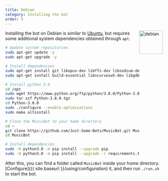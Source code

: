 ```yaml
---
title: Debian
category: Installing the bot
order: 5
---
```


<img class="doc-img" src="{{ site.baseurl }}/images/debian.png" alt="debian" style="width: 75px; float: right;"/>

Installing the bot on Debian is similar to [Ubuntu](/installing/ubuntu), but requires some additional system dependencies obtained through `apt`.

~~~ bash
# Update system repositories
sudo apt-get update -y
sudo apt-get upgrade -y

# Install dependencies
sudo apt-get install git libopus-dev libffi-dev libsodium-dev ffmpeg -y
sudo apt-get install build-essential libncursesw5-dev libgdbm-dev libc6-dev zlib1g-dev libsqlite3-dev tk-dev libssl-dev openssl libncurses5-dev libnss3-dev libreadline-dev curl libbz2-dev -y

# Install python 3.8
cd /opt
sudo wget https://www.python.org/ftp/python/3.8.0/Python-3.8.0.tgz
sudo tar xzf Python-3.8.0.tgz
cd Python-3.8.0
sudo ./configure --enable-optimizations
sudo make altinstall

# Clone the MusicBot to your home directory
cd ~
git clone https://github.com/Just-Some-Bots/MusicBot.git MusicBot -b master
cd MusicBot

# Install dependencies
sudo -H python3.8 -m pip install --upgrade pip
sudo -H python3.8 -m pip install --upgrade -r requirements.txt
~~~

After this, you can find a folder called `MusicBot` inside your home directory. [Configure]({{ site.baseurl }}/using/configuration) it, and then run `./run.sh` to start the bot.
